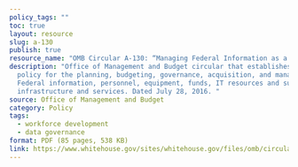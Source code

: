 ```yaml
---
policy_tags: ""
toc: true
layout: resource
slug: a-130
publish: true
resource_name: "OMB Circular A-130: “Managing Federal Information as a Strategic Resource”"
description: "Office of Management and Budget circular that establishes general
  policy for the planning, budgeting, governance, acquisition, and management of
  Federal information, personnel, equipment, funds, IT resources and supporting
  infrastructure and services. Dated July 28, 2016. "
source: Office of Management and Budget
category: Policy
tags:
  - workforce development
  - data governance
format: PDF (85 pages, 538 KB)
link: https://www.whitehouse.gov/sites/whitehouse.gov/files/omb/circulars/A130/a130revised.pdf
---
```

